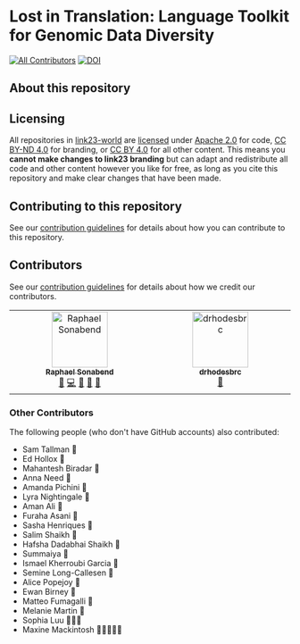 # Lost in Translation: Language Toolkit for Genomic Data Diversity

[![All Contributors](https://img.shields.io/github/all-contributors/link23-world/language-toolkit?color=ee8449&style=flat-square)](#contributors)
[![DOI](https://zenodo.org/badge/697706578.svg)](https://zenodo.org/doi/10.5281/zenodo.10013320)

## About this repository


## Licensing

All repositories in [link23-world](https://github.com/link23-world) are [licensed](/LICENSE.md) under [Apache 2.0](https://www.apache.org/licenses/LICENSE-2.0) for code, [CC BY-ND 4.0](https://creativecommons.org/licenses/by-nd/4.0/) for branding, or [CC BY 4.0](https://creativecommons.org/licenses/by/4.0/) for all other content.
This means you **cannot make changes to link23 branding** but can adapt and redistribute all code and other content however you like for free, as long as you cite this repository and make clear changes that have been made.

## Contributing to this repository

See our [contribution guidelines](/CONTRIBUTING.md) for details about how you can contribute to this repository.

## Contributors

See our [contribution guidelines](/CONTRIBUTING.md) for details about how we credit our contributors.

<!-- ALL-CONTRIBUTORS-LIST:START - Do not remove or modify this section -->
<!-- prettier-ignore-start -->
<!-- markdownlint-disable -->
<table>
  <tbody>
    <tr>
      <td align="center" valign="top" width="14.28%"><a href="https://www.link23.world/"><img src="https://avatars.githubusercontent.com/u/138118852?v=4?s=100" width="100px;" alt="Raphael Sonabend"/><br /><sub><b>Raphael Sonabend</b></sub></a><br /><a href="#business-RaphaelGEL" title="Business development">💼</a> <a href="#code-RaphaelGEL" title="Code">💻</a> <a href="#doc-RaphaelGEL" title="Documentation">📖</a> <a href="#ideas-RaphaelGEL" title="Ideas, Planning, & Feedback">🤔</a> <a href="#maintenance-RaphaelGEL" title="Maintenance">🚧</a></td>
      <td align="center" valign="top" width="14.28%"><a href="https://github.com/drhodesbrc"><img src="https://avatars.githubusercontent.com/u/14894770?v=4?s=100" width="100px;" alt="drhodesbrc"/><br /><sub><b>drhodesbrc</b></sub></a><br /><a href="#review-drhodesbrc" title="Reviewed Pull Requests">👀</a></td>
    </tr>
  </tbody>
</table>

<!-- markdownlint-restore -->
<!-- prettier-ignore-end -->

<!-- ALL-CONTRIBUTORS-LIST:END -->

### Other Contributors

The following people (who don't have GitHub accounts) also contributed:

- Sam Tallman 👀
- Ed Hollox 👀
- Mahantesh Biradar 👀
- Anna Need 👀
- Amanda Pichini 👀
- Lyra Nightingale 👀
- Aman Ali 👀
- Furaha Asani 👀
- Sasha Henriques 👀
- Salim Shaikh 👀
- Hafsha Dadabhai Shaikh 👀
- Summaiya 👀
- Ismael Kherroubi Garcia 👀
- Semine Long-Callesen 🔧
- Alice Popejoy 🔧
- Ewan Birney 🔧
- Matteo Fumagalli 🔧
- Melanie Martin 🔧
- Sophia Luu 🔧📆👀
- Maxine Mackintosh 💼📖🔧📆👀
